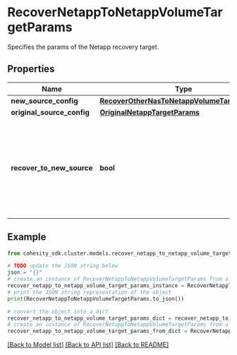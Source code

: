 # RecoverNetappToNetappVolumeTargetParams

Specifies the params of the Netapp recovery target.

## Properties

Name | Type | Description | Notes
------------ | ------------- | ------------- | -------------
**new_source_config** | [**RecoverOtherNasToNetappVolumeTargetParams**](RecoverOtherNasToNetappVolumeTargetParams.md) |  | [optional] 
**original_source_config** | [**OriginalNetappTargetParams**](OriginalNetappTargetParams.md) |  | [optional] 
**recover_to_new_source** | **bool** | Specifies the parameter whether the recovery should be performed to a new or the original Netapp target. | 

## Example

```python
from cohesity_sdk.cluster.models.recover_netapp_to_netapp_volume_target_params import RecoverNetappToNetappVolumeTargetParams

# TODO update the JSON string below
json = "{}"
# create an instance of RecoverNetappToNetappVolumeTargetParams from a JSON string
recover_netapp_to_netapp_volume_target_params_instance = RecoverNetappToNetappVolumeTargetParams.from_json(json)
# print the JSON string representation of the object
print(RecoverNetappToNetappVolumeTargetParams.to_json())

# convert the object into a dict
recover_netapp_to_netapp_volume_target_params_dict = recover_netapp_to_netapp_volume_target_params_instance.to_dict()
# create an instance of RecoverNetappToNetappVolumeTargetParams from a dict
recover_netapp_to_netapp_volume_target_params_from_dict = RecoverNetappToNetappVolumeTargetParams.from_dict(recover_netapp_to_netapp_volume_target_params_dict)
```
[[Back to Model list]](../README.md#documentation-for-models) [[Back to API list]](../README.md#documentation-for-api-endpoints) [[Back to README]](../README.md)



